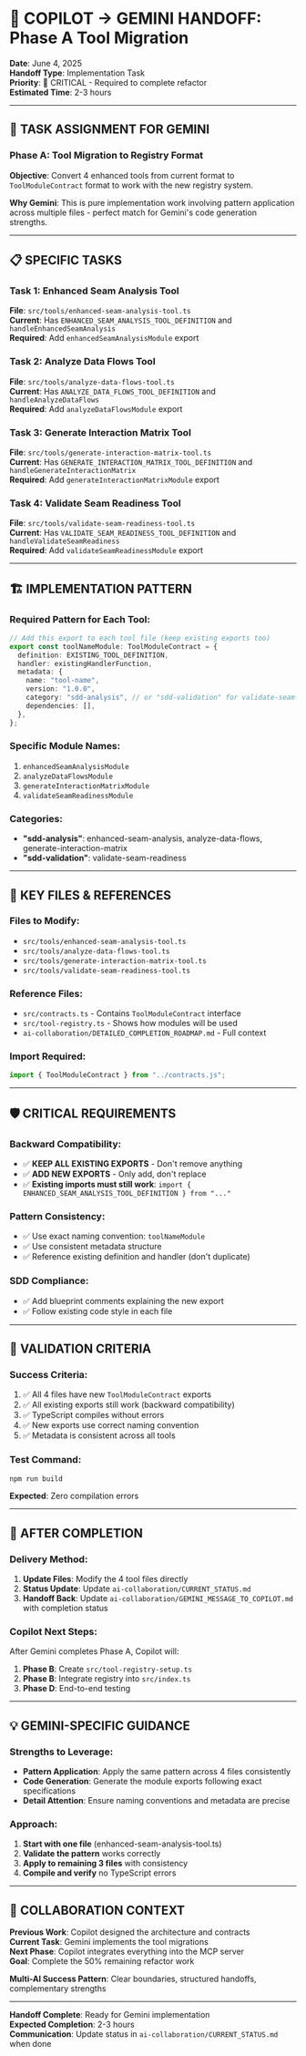 # 🤝 **COPILOT → GEMINI HANDOFF: Phase A Tool Migration**

**Date**: June 4, 2025  
**Handoff Type**: Implementation Task  
**Priority**: 🎯 CRITICAL - Required to complete refactor  
**Estimated Time**: 2-3 hours

---

## 🎯 **TASK ASSIGNMENT FOR GEMINI**

### **Phase A: Tool Migration to Registry Format**

**Objective**: Convert 4 enhanced tools from current format to `ToolModuleContract` format to work with the new registry system.

**Why Gemini**: This is pure implementation work involving pattern application across multiple files - perfect match for Gemini's code generation strengths.

---

## 📋 **SPECIFIC TASKS**

### **Task 1: Enhanced Seam Analysis Tool**

**File**: `src/tools/enhanced-seam-analysis-tool.ts`  
**Current**: Has `ENHANCED_SEAM_ANALYSIS_TOOL_DEFINITION` and `handleEnhancedSeamAnalysis`  
**Required**: Add `enhancedSeamAnalysisModule` export

### **Task 2: Analyze Data Flows Tool**

**File**: `src/tools/analyze-data-flows-tool.ts`  
**Current**: Has `ANALYZE_DATA_FLOWS_TOOL_DEFINITION` and `handleAnalyzeDataFlows`  
**Required**: Add `analyzeDataFlowsModule` export

### **Task 3: Generate Interaction Matrix Tool**

**File**: `src/tools/generate-interaction-matrix-tool.ts`  
**Current**: Has `GENERATE_INTERACTION_MATRIX_TOOL_DEFINITION` and `handleGenerateInteractionMatrix`  
**Required**: Add `generateInteractionMatrixModule` export

### **Task 4: Validate Seam Readiness Tool**

**File**: `src/tools/validate-seam-readiness-tool.ts`  
**Current**: Has `VALIDATE_SEAM_READINESS_TOOL_DEFINITION` and `handleValidateSeamReadiness`  
**Required**: Add `validateSeamReadinessModule` export

---

## 🏗️ **IMPLEMENTATION PATTERN**

### **Required Pattern for Each Tool**:

```typescript
// Add this export to each tool file (keep existing exports too)
export const toolNameModule: ToolModuleContract = {
  definition: EXISTING_TOOL_DEFINITION,
  handler: existingHandlerFunction,
  metadata: {
    name: "tool-name",
    version: "1.0.0",
    category: "sdd-analysis", // or "sdd-validation" for validate-seam-readiness
    dependencies: [],
  },
};
```

### **Specific Module Names**:

1. `enhancedSeamAnalysisModule`
2. `analyzeDataFlowsModule`
3. `generateInteractionMatrixModule`
4. `validateSeamReadinessModule`

### **Categories**:

- **"sdd-analysis"**: enhanced-seam-analysis, analyze-data-flows, generate-interaction-matrix
- **"sdd-validation"**: validate-seam-readiness

---

## 📁 **KEY FILES & REFERENCES**

### **Files to Modify**:

- `src/tools/enhanced-seam-analysis-tool.ts`
- `src/tools/analyze-data-flows-tool.ts`
- `src/tools/generate-interaction-matrix-tool.ts`
- `src/tools/validate-seam-readiness-tool.ts`

### **Reference Files**:

- `src/contracts.ts` - Contains `ToolModuleContract` interface
- `src/tool-registry.ts` - Shows how modules will be used
- `ai-collaboration/DETAILED_COMPLETION_ROADMAP.md` - Full context

### **Import Required**:

```typescript
import { ToolModuleContract } from "../contracts.js";
```

---

## 🛡️ **CRITICAL REQUIREMENTS**

### **Backward Compatibility**:

- ✅ **KEEP ALL EXISTING EXPORTS** - Don't remove anything
- ✅ **ADD NEW EXPORTS** - Only add, don't replace
- ✅ **Existing imports must still work**: `import { ENHANCED_SEAM_ANALYSIS_TOOL_DEFINITION } from "..."`

### **Pattern Consistency**:

- ✅ Use exact naming convention: `toolNameModule`
- ✅ Use consistent metadata structure
- ✅ Reference existing definition and handler (don't duplicate)

### **SDD Compliance**:

- ✅ Add blueprint comments explaining the new export
- ✅ Follow existing code style in each file

---

## 🧪 **VALIDATION CRITERIA**

### **Success Criteria**:

1. ✅ All 4 files have new `ToolModuleContract` exports
2. ✅ All existing exports still work (backward compatibility)
3. ✅ TypeScript compiles without errors
4. ✅ New exports use correct naming convention
5. ✅ Metadata is consistent across all tools

### **Test Command**:

```bash
npm run build
```

**Expected**: Zero compilation errors

---

## 🚀 **AFTER COMPLETION**

### **Delivery Method**:

1. **Update Files**: Modify the 4 tool files directly
2. **Status Update**: Update `ai-collaboration/CURRENT_STATUS.md`
3. **Handoff Back**: Update `ai-collaboration/GEMINI_MESSAGE_TO_COPILOT.md` with completion status

### **Copilot Next Steps**:

After Gemini completes Phase A, Copilot will:

1. **Phase B**: Create `src/tool-registry-setup.ts`
2. **Phase B**: Integrate registry into `src/index.ts`
3. **Phase D**: End-to-end testing

---

## 💡 **GEMINI-SPECIFIC GUIDANCE**

### **Strengths to Leverage**:

- **Pattern Application**: Apply the same pattern across 4 files consistently
- **Code Generation**: Generate the module exports following exact specifications
- **Detail Attention**: Ensure naming conventions and metadata are precise

### **Approach**:

1. **Start with one file** (enhanced-seam-analysis-tool.ts)
2. **Validate the pattern** works correctly
3. **Apply to remaining 3 files** with consistency
4. **Compile and verify** no TypeScript errors

---

## 🎪 **COLLABORATION CONTEXT**

**Previous Work**: Copilot designed the architecture and contracts  
**Current Task**: Gemini implements the tool migrations  
**Next Phase**: Copilot integrates everything into the MCP server  
**Goal**: Complete the 50% remaining refactor work

**Multi-AI Success Pattern**: Clear boundaries, structured handoffs, complementary strengths

---

**Handoff Complete**: Ready for Gemini implementation  
**Expected Completion**: 2-3 hours  
**Communication**: Update status in `ai-collaboration/CURRENT_STATUS.md` when done
